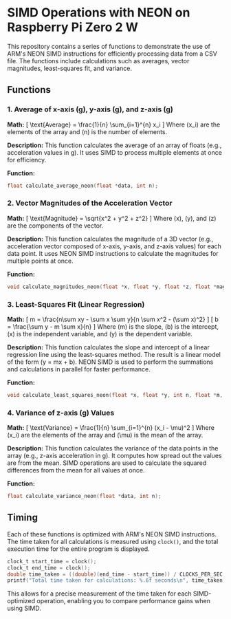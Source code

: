 # SIMD Operations with NEON on Raspberry Pi Zero 2 W

This repository contains a series of functions to demonstrate the use of ARM's NEON SIMD instructions for efficiently processing data from a CSV file. The functions include calculations such as averages, vector magnitudes, least-squares fit, and variance.

## Functions

### 1. **Average of x-axis (g), y-axis (g), and z-axis (g)**
   
**Math:**
\[
\text{Average} = \frac{1}{n} \sum_{i=1}^{n} x_i
\]
Where \(x_i\) are the elements of the array and \(n\) is the number of elements.

**Description:**
This function calculates the average of an array of floats (e.g., acceleration values in g). It uses SIMD to process multiple elements at once for efficiency.

**Function:**
```c
float calculate_average_neon(float *data, int n);
```

### 2. **Vector Magnitudes of the Acceleration Vector**

**Math:**
\[
\text{Magnitude} = \sqrt{x^2 + y^2 + z^2}
\]
Where \(x\), \(y\), and \(z\) are the components of the vector.

**Description:** 
This function calculates the magnitude of a 3D vector (e.g., acceleration vector composed of x-axis, y-axis, and z-axis values) for each data point. It uses NEON SIMD instructions to calculate the magnitudes for multiple points at once.

**Function:**
```c
void calculate_magnitudes_neon(float *x, float *y, float *z, float *magnitudes, int n);
```

### 3. **Least-Squares Fit (Linear Regression)**

**Math:**
\[
m = \frac{n\sum xy - \sum x \sum y}{n \sum x^2 - (\sum x)^2}
\]
\[
b = \frac{\sum y - m \sum x}{n}
\]
Where \(m\) is the slope, \(b\) is the intercept, \(x\) is the independent variable, and \(y\) is the dependent variable.

**Description:** 
This function calculates the slope and intercept of a linear regression line using the least-squares method. The result is a linear model of the form \(y = mx + b\). NEON SIMD is used to perform the summations and calculations in parallel for faster performance.

**Function:**
```c
void calculate_least_squares_neon(float *x, float *y, int n, float *m, float *b);
```

### 4. **Variance of z-axis (g) Values**

**Math:**
\[
\text{Variance} = \frac{1}{n} \sum_{i=1}^{n} (x_i - \mu)^2
\]
Where \(x_i\) are the elements of the array and \(\mu\) is the mean of the array.

**Description:** 
This function calculates the variance of the data points in the array (e.g., z-axis acceleration in g). It computes how spread out the values are from the mean. SIMD operations are used to calculate the squared differences from the mean for all values at once.

**Function:**
```c
float calculate_variance_neon(float *data, int n);
```

## Timing

Each of these functions is optimized with ARM's NEON SIMD instructions. The time taken for all calculations is measured using `clock()`, and the total execution time for the entire program is displayed.

```c
clock_t start_time = clock();
clock_t end_time = clock();
double time_taken = ((double)(end_time - start_time)) / CLOCKS_PER_SEC;
printf("Total time taken for calculations: %.6f seconds\n", time_taken);
```

This allows for a precise measurement of the time taken for each SIMD-optimized operation, enabling you to compare performance gains when using SIMD.
